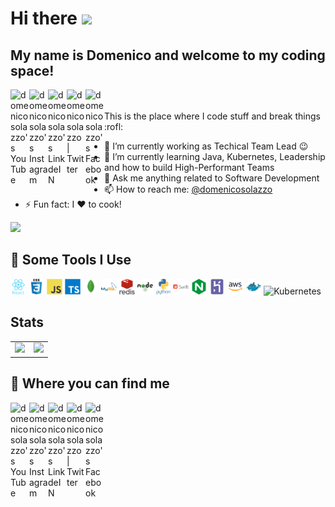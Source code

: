 <h1>Hi there <img src="https://media.giphy.com/media/hvRJCLFzcasrR4ia7z/giphy.gif" width="25px"></h1>


<h2>My name is <bold>Domenico</bold> and welcome to my coding space!</h2>
<a href="https://www.youtube.com/c/domenicosolazzo">
  <img align="left" alt="domenicosolazzo's YouTube" width="30px" src="https://image.flaticon.com/icons/svg/725/725300.svg" />
</a>
<a href="https://www.instagram.com/domenicosolazzo">
  <img align="left" alt="domenicosolazzo's Instagram" width="30px" src="https://image.flaticon.com/icons/svg/2111/2111421.svg" />
</a>
<a href="https://www.linkedin.com/in/solazzo">
  <img align="left" alt="domenicosolazzo's LinkdeIN" width="30px" src="https://image.flaticon.com/icons/svg/2111/2111465.svg" />
</a>
<a href="https://twitter.com/domenicosolazzo">
  <img align="left" alt="domenicosolazzo | Twitter" width="30px" src="https://image.flaticon.com/icons/svg/2111/2111703.svg" />
</a>
<a href="https://www.facebook.com/domenicosolazzo.labs">
  <img align="left" alt="domenicosolazzo's Facebook" width="30px" src="https://image.flaticon.com/icons/svg/2111/2111342.svg" />
</a>

<br />
<br />
This is the place where I code stuff and break things :rofl:

- 🔭 I’m currently working as Techical Team Lead :wink:
- 🌱 I’m currently learning Java, Kubernetes, Leadership and how to build High-Performant Teams
- 💬 Ask me anything related to Software Development
- 📫 How to reach me: [@domenicosolazzo](https://twitter.com/domenicosolazzo)
- ⚡ Fun fact: I :heart: to cook!

<img src="https://media.giphy.com/media/3osxYamKD88c6pXdfO/giphy.gif">

<h2>🚀 Some Tools I Use</h2>
<p align="left">
<img src="https://raw.githubusercontent.com/devicons/devicon/master/icons/react/react-original-wordmark.svg" alt="react-js" width="25" height="25" />
<img src="https://raw.githubusercontent.com/devicons/devicon/master/icons/css3/css3-original-wordmark.svg" alt="css3" width="25" height="25" />
<img src="https://raw.githubusercontent.com/devicons/devicon/master/icons/javascript/javascript-original.svg" alt="javascript" width="25" height="25" />
<img src="https://raw.githubusercontent.com/devicons/devicon/master/icons/typescript/typescript-original.svg" alt="typescript" width="25" height="25" />
<img src="https://raw.githubusercontent.com/devicons/devicon/master/icons/mongodb/mongodb-original.svg" alt="mongodb" width="25" height="25" />
<img src="https://raw.githubusercontent.com/devicons/devicon/master/icons/mysql/mysql-original-wordmark.svg" alt="mysql" width="25" height="25" />
<img src="https://raw.githubusercontent.com/devicons/devicon/master/icons/redis/redis-original-wordmark.svg" alt="redis" width="25" height="25" />
<img src="https://raw.githubusercontent.com/devicons/devicon/master/icons/nodejs/nodejs-original-wordmark.svg" alt="nodejs" width="25" height="25" />
<img src="https://raw.githubusercontent.com/devicons/devicon/master/icons/python/python-original-wordmark.svg" alt="python" width="25" height="25" />
<img src="https://raw.githubusercontent.com/devicons/devicon/master/icons/swift/swift-original-wordmark.svg" alt="swift" width="25" height="25" />
<img src="https://raw.githubusercontent.com/devicons/devicon/master/icons/nginx/nginx-original.svg" alt="nginx" width="25" height="25" />
<img src="https://raw.githubusercontent.com/devicons/devicon/master/icons/heroku/heroku-plain.svg" alt="heroku" width="25" height="25" />
<img src="https://raw.githubusercontent.com/github/explore/80688e429a7d4ef2fca1e82350fe8e3517d3494d/topics/aws/aws.png" alt="aws" width="25" height="25" />
<img src="https://raw.githubusercontent.com/devicons/devicon/master/icons/docker/docker-original.svg" alt="Docker" width="25" height="25" />
<img src="https://www.vectorlogo.zone/logos/kubernetes/kubernetes-icon.svg" alt="Kubernetes" width="25" height="25" />
</p>

<h2>Stats</h2>
<table>
    <tr>
        <td><img src="https://github-readme-stats.vercel.app/api?username=domenicosolazzo&show_icons=true&count_private=true"></td>
        <td><img src="https://github-readme-stats.vercel.app/api/top-langs/?username=domenicosolazzo&layout=compact&hide=perl,c"</td>
    </tr>
</table>


<h2>🚀 Where you can find me</h2>
<a href="https://www.youtube.com/c/domenicosolazzo">
  <img align="left" alt="domenicosolazzo's YouTube" width="30px" src="https://image.flaticon.com/icons/svg/725/725300.svg" />
</a>
<a href="https://www.instagram.com/domenicosolazzo">
  <img align="left" alt="domenicosolazzo's Instagram" width="30px" src="https://image.flaticon.com/icons/svg/2111/2111421.svg" />
</a>
<a href="https://www.linkedin.com/in/solazzo">
  <img align="left" alt="domenicosolazzo's LinkdeIN" width="30px" src="https://image.flaticon.com/icons/svg/2111/2111465.svg" />
</a>
<a href="https://twitter.com/domenicosolazzo">
  <img align="left" alt="domenicosolazzo | Twitter" width="30px" src="https://image.flaticon.com/icons/svg/2111/2111703.svg" />
</a>
<a href="https://www.facebook.com/domenicosolazzo.labs">
  <img align="left" alt="domenicosolazzo's Facebook" width="30px" src="https://image.flaticon.com/icons/svg/2111/2111342.svg" />
</a>

<br />
